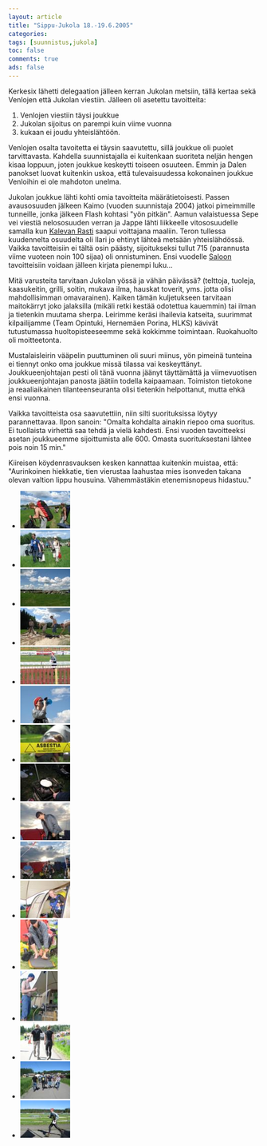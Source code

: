 ```yaml
---
layout: article 
title: "Sippu-Jukola 18.-19.6.2005" 
categories: 
tags: [suunnistus,jukola]
toc: false 
comments: true 
ads: false 
---
```


Kerkesix lähetti delegaation jälleen kerran Jukolan metsiin, tällä
kertaa sekä Venlojen että Jukolan viestiin. Jälleen oli asetettu
tavoitteita:

1.  Venlojen viestiin täysi joukkue
2.  Jukolan sijoitus on parempi kuin viime vuonna
3.  kukaan ei joudu yhteislähtöön.

Venlojen osalta tavoitetta ei täysin saavutettu, sillä joukkue oli
puolet tarvittavasta. Kahdella suunnistajalla ei kuitenkaan suoriteta
neljän hengen kisaa loppuun, joten joukkue keskeytti toiseen osuuteen.
Emmin ja Dalen panokset luovat kuitenkin uskoa, että tulevaisuudessa
kokonainen joukkue Venloihin ei ole mahdoton unelma.

Jukolan joukkue lähti kohti omia tavoitteita määrätietoisesti. Passen
avausosuuden jälkeen Kaimo (vuoden suunnistaja 2004) jatkoi pimeimmille
tunneille, jonka jälkeen Flash kohtasi "yön pitkän". Aamun valaistuessa
Sepe vei viestiä nelososuuden verran ja Jappe lähti liikkeelle
vitososuudelle samalla kun [Kalevan Rasti](http://www.kalevanrasti.fi/)
saapui voittajana maaliin. Teron tullessa kuudennelta osuudelta oli
Ilari jo ehtinyt lähteä metsään yhteislähdössä. Vaikka tavoitteisiin ei
tältä osin päästy, sijoitukseksi tullut 715 (parannusta viime vuoteen
noin 100 sijaa) oli onnistuminen. Ensi vuodelle
[Saloon](http://www.jukola2006.net/) tavoitteisiin voidaan jälleen
kirjata pienempi luku...

Mitä varusteita tarvitaan Jukolan yössä ja vähän päivässä? (telttoja,
tuoleja, kaasukeitin, grilli, soitin, mukava ilma, hauskat toverit, yms.
jotta olisi mahdollisimman omavarainen). Kaiken tämän kuljetukseen
tarvitaan maitokärryt joko jalaksilla (mikäli retki kestää odotettua
kauemmin) tai ilman ja tietenkin muutama sherpa. Leirimme keräsi
ihailevia katseita, suurimmat kilpailijamme (Team
Opintuki, Hernemäen Porina, HLKS) kävivät tutustumassa huoltopisteeseemme 
sekä kokkimme toimintaan. Ruokahuolto oli moitteetonta.

Mustalaisleirin vääpelin puuttuminen oli suuri miinus, yön pimeinä
tunteina ei tiennyt onko oma joukkue missä tilassa vai keskeyttänyt.
Joukkueenjohtajan pesti oli tänä vuonna jäänyt täyttämättä ja
viimevuotisen joukkueenjohtajan panosta jäätiin todella kaipaamaan.
Toimiston tietokone ja reaaliaikainen tilanteenseuranta olisi tietenkin
helpottanut, mutta ehkä ensi vuonna.

Vaikka tavoitteista osa saavutettiin, niin silti suorituksissa löytyy
parannettavaa. Ilpon sanoin: "Omalta kohdalta ainakin riepoo oma
suoritus. Ei tuollaista virhettä saa tehdä ja vielä kahdesti. Ensi
vuoden tavoitteeksi asetan joukkueemme sijoittumista alle 600. Omasta
suorituksestani lähtee pois noin 15 min."

Kiireisen köydenrasvauksen kesken kannattaa kuitenkin muistaa, että:
"Aurinkoinen hiekkatie, tien vierustaa laahustaa mies isonveden takana
olevan valtion lippu housuina. Vähemmästäkin etenemisnopeus hidastuu."

<div class="th-grid image-gallery" markdown="1">

-   [![](/images/jukola-2005/Thumbnails/suunnistusjukola2005_01b.jpg)](/images/jukola-2005/suunnistusjukola2005_01b.jpg)
-   [![](/images/jukola-2005/Thumbnails/suunnistusjukola2005_02b.jpg)](/images/jukola-2005/suunnistusjukola2005_02b.jpg)
-   [![](/images/jukola-2005/Thumbnails/suunnistusjukola2005_03b.jpg)](/images/jukola-2005/suunnistusjukola2005_03b.jpg)
-   [![](/images/jukola-2005/Thumbnails/suunnistusjukola2005_04b.jpg)](/images/jukola-2005/suunnistusjukola2005_04b.jpg)
-   [![](/images/jukola-2005/Thumbnails/suunnistusjukola2005_05b.jpg)](/images/jukola-2005/suunnistusjukola2005_05b.jpg)
-   [![](/images/jukola-2005/Thumbnails/suunnistusjukola2005_06b.jpg)](/images/jukola-2005/suunnistusjukola2005_06b.jpg)
-   [![](/images/jukola-2005/Thumbnails/suunnistusjukola2005_07b.jpg)](/images/jukola-2005/suunnistusjukola2005_07b.jpg)
-   [![](/images/jukola-2005/Thumbnails/suunnistusjukola2005_08b.jpg)](/images/jukola-2005/suunnistusjukola2005_08b.jpg)
-   [![](/images/jukola-2005/Thumbnails/suunnistusjukola2005_09b.jpg)](/images/jukola-2005/suunnistusjukola2005_09b.jpg)
-   [![](/images/jukola-2005/Thumbnails/suunnistusjukola2005_10b.jpg)](/images/jukola-2005/suunnistusjukola2005_10b.jpg)
-   [![](/images/jukola-2005/Thumbnails/suunnistusjukola2005_11b.jpg)](/images/jukola-2005/suunnistusjukola2005_11b.jpg)
-   [![](/images/jukola-2005/Thumbnails/suunnistusjukola2005_12b.jpg)](/images/jukola-2005/suunnistusjukola2005_12b.jpg)
-   [![](/images/jukola-2005/Thumbnails/suunnistusjukola2005_13b.jpg)](/images/jukola-2005/suunnistusjukola2005_13b.jpg)
-   [![](/images/jukola-2005/Thumbnails/suunnistusjukola2005_14b.jpg)](/images/jukola-2005/suunnistusjukola2005_14b.jpg)
-   [![](/images/jukola-2005/Thumbnails/suunnistusjukola2005_15b.jpg)](/images/jukola-2005/suunnistusjukola2005_15b.jpg)
-   [![](/images/jukola-2005/Thumbnails/suunnistusjukola2005_16b.jpg)](/images/jukola-2005/suunnistusjukola2005_16b.jpg)

</div>
